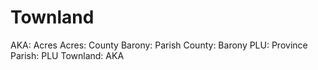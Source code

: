# Townland

AKA: Acres
Acres: County
Barony: Parish
County: Barony
PLU: Province
Parish: PLU
Townland: AKA